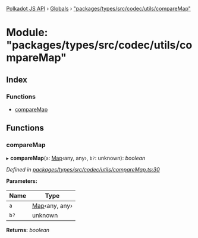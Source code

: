 [Polkadot JS API](../README.md) › [Globals](../globals.md) › ["packages/types/src/codec/utils/compareMap"](_packages_types_src_codec_utils_comparemap_.md)

# Module: "packages/types/src/codec/utils/compareMap"

## Index

### Functions

* [compareMap](_packages_types_src_codec_utils_comparemap_.md#comparemap)

## Functions

###  compareMap

▸ **compareMap**(`a`: [Map](../classes/_packages_types_src_codec_struct_.struct.md#static-map)‹any, any›, `b?`: unknown): *boolean*

*Defined in [packages/types/src/codec/utils/compareMap.ts:30](https://github.com/polkadot-js/api/blob/eee36537d/packages/types/src/codec/utils/compareMap.ts#L30)*

**Parameters:**

Name | Type |
------ | ------ |
`a` | [Map](../classes/_packages_types_src_codec_struct_.struct.md#static-map)‹any, any› |
`b?` | unknown |

**Returns:** *boolean*
